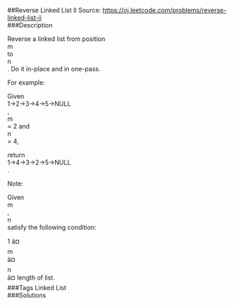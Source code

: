 ##Reverse Linked List II
Source: https://oj.leetcode.com/problems/reverse-linked-list-ii  
###Description

                

Reverse a linked list from position   
m  
 to   
n  
. Do it in-place and in one-pass.
  


  

For example:  

Given   
1->2->3->4->5->NULL  
,   
m  
 = 2 and   
n  
 = 4,
  

  

return   
1->4->3->2->5->NULL  
.
  

  

  
Note:  

Given   
m  
,   
n  
 satisfy the following condition:  

1 â¤   
m  
 â¤   
n  
 â¤ length of list.  
###Tags
Linked List  
###Solutions